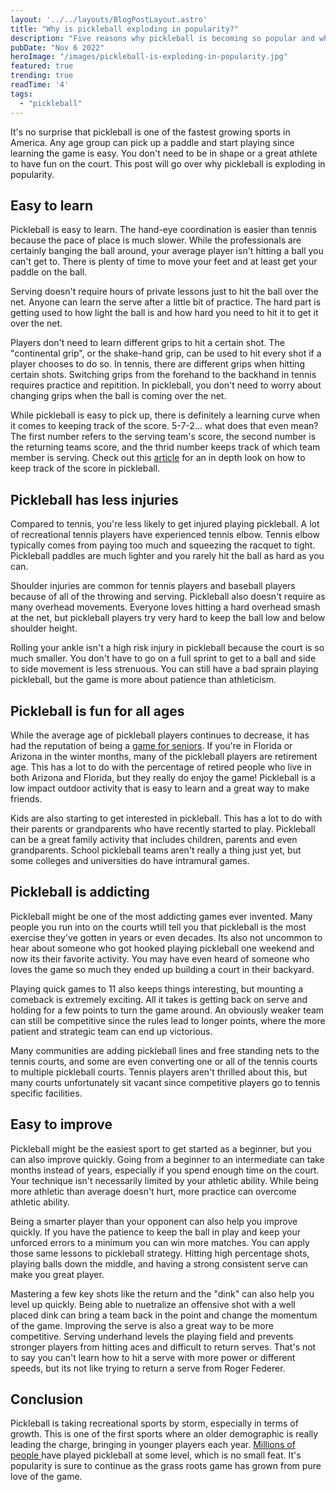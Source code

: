 ```yaml
---
layout: '../../layouts/BlogPostLayout.astro'
title: "Why is pickleball exploding in popularity?"
description: "Five reasons why pickleball is becoming so popular and why it's so addicting."
pubDate: "Nov 6 2022"
heroImage: "/images/pickleball-is-exploding-in-popularity.jpg"
featured: true
trending: true
readTime: '4'
tags: 
  - "pickleball"
---
```


It's no surprise that pickleball is one of the fastest growing sports in America. Any age group can pick up a paddle and start playing since learning the game is easy. You don't need to be in shape or a great athlete to have fun on the court. This post will go over why pickleball is exploding in popularity.

## Easy to learn

Pickleball is easy to learn. The hand-eye coordination is easier than tennis because the pace of place is much slower. While the professionals are certainly banging the ball around, your average player isn't hitting a ball you can't get to. There is plenty of time to move your feet and at least get your paddle on the ball. 

Serving doesn't require hours of private lessons just to hit the ball over the net. Anyone can learn the serve after a little bit of practice. The hard part is getting used to how light the ball is and how hard you need to hit it to get it over the net.

Players don't need to learn different grips to hit a certain shot. The "continental grip", or the shake-hand grip, can be used to hit every shot if a player chooses to do so. In tennis, there are different grips when hitting certain shots. Switching grips from the forehand to the backhand in tennis requires practice and repitition. In pickleball, you don't need to worry about changing grips when the ball is coming over the net.

While pickleball is easy to pick up, there is definitely a learning curve when it comes to keeping track of the score. 5-7-2... what does that even mean? The first number refers to the serving team's score, the second number is the returning teams score, and the thrid number keeps track of which team member is serving. Check out this <a href="https://usapickleball.org/what-is-pickleball/how-to-play-old/basics/scoring-position/" target="_blank">article</a> for an in depth look on how to keep track of the score in pickleball.

## Pickleball has less injuries

Compared to tennis, you're less likely to get injured playing pickleball. A lot of recreational tennis players have experienced tennis elbow. Tennis elbow typically comes from paying too much and squeezing the racquet to tight. Pickleball paddles are much lighter and you rarely hit the ball as hard as you can.

Shoulder injuries are common for tennis players and baseball players because of all of the throwing and serving. Pickleball also doesn't require as many overhead movements. Everyone loves hitting a hard overhead smash at the net, but pickleball players try very hard to keep the ball low and below shoulder height.

Rolling your ankle isn't a high risk injury in pickleball because the court is so much smaller. You don't have to go on a full sprint to get to a ball and side to side movement is less strenuous. You can still have a bad sprain playing pickleball, but the game is more about patience than athleticism.

## Pickleball is fun for all ages

While the average age of pickleball players continues to decrease, it has had the reputation of being a <a href="https://thepickler.com/blogs/pickleball-blog/is-pickleball-a-senior-game"> game for seniors</a>. If you're  in Florida or Arizona in the winter months, many of the pickleball players are retirement age. This has a lot to do with the percentage of retired people who live in both Arizona and Florida, but they really do enjoy the game! Pickleball is a low impact outdoor activity that is easy to learn and a great way to make friends.

Kids are also starting to get interested in pickleball. This has a lot to do with their parents or grandparents who have recently started to play. Pickleball can be a great family activity that includes children, parents and even grandparents. School pickleball teams aren't really a thing just yet, but some colleges and universities do have intramural games. 

## Pickleball is addicting

Pickleball might be one of the most addicting games ever invented. Many people you run into on the courts wtill tell you that pickleball is the most exercise they've gotten in years or even decades. Its also not uncommon to hear about someone who got hooked playing pickleball one weekend and now its their favorite activity. You may have even heard of someone who loves the game so much they ended up building a court in their backyard.

Playing quick games to 11 also keeps things interesting, but mounting a comeback is extremely exciting. All it takes is getting back on serve and holding for a few points to turn the game around. An obviously weaker team can still be competitive since the rules lead to longer points, where the more patient and strategic team can end up victorious.

Many communities are adding pickleball lines and free standing nets to the tennis courts, and some are even converting one or all of the tennis courts to multiple pickleball courts. Tennis players aren't thrilled about this, but many courts unfortunately sit vacant since competitive players go to tennis specific facilities.

## Easy to improve

Pickleball might be the easiest sport to get started as a beginner, but you can also improve quickly. Going from a beginner to an intermediate can take months instead of years, especially if you spend enough time on the court. Your technique isn't necessarily limited by your athletic ability. While being more athletic than average doesn't hurt, more practice can overcome athletic ability.

Being a smarter player than your opponent can also help you improve quickly. If you have the patience to keep the ball in play and keep your unforced errors to a minimum you can win more matches. You can apply those same lessons to pickleball strategy. Hitting high percentage shots, playing balls down the middle, and having a strong consistent serve can make you great player.

Mastering a few key shots like the return and the "dink" can also help you level up quickly. Being able to nuetralize an offensive shot with a well placed dink can bring a team back in the point and change the momentum of the game. Improving the serve is also a great way to be more competitive. Serving underhand levels the playing field and prevents stronger players from hitting aces and difficult to return serves. That's not to say you can't learn how to hit a serve with more power or different speeds, but its not like trying to return a serve from Roger Federer.

## Conclusion

Pickleball is taking recreational sports by storm, especially in terms of growth. This is one of the first sports where an older demographic is really leading the charge, bringing in younger players each year. <a href="https://usapickleball.org/about-us/organizational-docs/pickleball-fact-sheet/">Millions of people </a> have played pickleball at some level, which is no small feat. It's popularity is sure to continue as the grass roots game has grown from pure love of the game.

